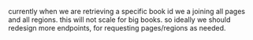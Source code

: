 currently when we are retrieving a specific book id we a joining all pages and all regions. this will not scale for big books. so ideally we should redesign more endpoints, for requesting pages/regions as needed.

